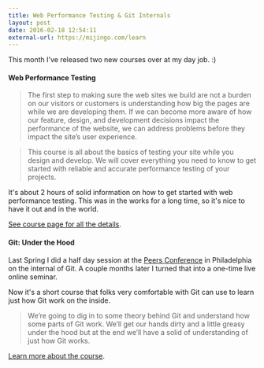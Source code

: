 ```yaml
---
title: Web Performance Testing & Git Internals
layout: post
date: 2016-02-18 12:54:11
external-url: https://mijingo.com/learn
---
```


This month I've released two new courses over at my day job. :) 

#### Web Performance Testing

> The first step to making sure the web sites we build are not a burden on our visitors or customers is understanding how big the pages are while we are developing them. If we can become more aware of how our feature, design, and development decisions impact the performance of the website, we can address problems before they impact the site’s user experience.

> This course is all about the basics of testing your site while you design and develop. We will cover everything you need to know to get started with reliable and accurate performance testing of your projects.

It's about 2 hours of solid information on how to get started with web performance testing. This was in the works for a long time, so it's nice to have it out and in the world.

[See course page for all the details](https://mijingo.com/products/screencasts/web-performance-testing/).

#### Git: Under the Hood

Last Spring I did a half day session at the [Peers Conference](http://peersconf.com) in Philadelphia on the internal of Git. A couple months later I turned that into a one-time live online seminar. 

Now it's a short course that folks very comfortable with Git can use to learn just how Git work on the inside.

> We’re going to dig in to some theory behind Git and understand how some parts of Git work. We’ll get our hands dirty and a little greasy under the hood but at the end we’ll have a solid of understanding of just how Git works.

[Learn more about the course](https://mijingo.com/products/screencasts/git-plumbing-porcelain/).
